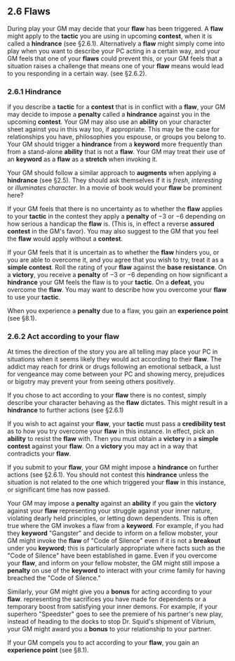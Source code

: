 ## 2.6 Flaws

During play your GM may decide that your **flaw** has been triggered. A **flaw** might apply to the **tactic** you are using in upcoming **contest**, when it is called a **hindrance** (see §2.6.1). Alternatively a **flaw** might simply come into play when you want to describe your PC acting in a certain way, and your GM feels that one of your **flaws** could prevent this, or your GM feels that a situation raises a challenge that means one of your **flaw** means would lead to you responding in a certain way. (see §2.6.2).

### 2.6.1 Hindrance

if you describe a **tactic** for a **contest** that is in conflict with a **flaw**, your GM may decide to impose a **penalty** called a **hindrance** against you in the upcoming **contest**. Your GM may also use an **ability** on your character sheet against you in this way too, if appropriate. This may be the case for relationships you have, philosophies you espouse, or groups you belong to. Your GM should trigger a **hindrance** from a **keyword** more frequently than from a stand-alone **ability** that is not a **flaw**. Your GM may treat their use of an **keyword** as a **flaw** as a **stretch** when invoking it.

Your GM should follow a similar approach to **augments** when applying a **hindrance** (see §2.5). They should ask themselves if it is *fresh*, *interesting* or *illuminates character*. In a movie of book would your **flaw** be prominent here?

If your GM feels that there is no uncertainty as to whether the **flaw** applies to your **tactic** in the contest they apply a **penalty** of −3 or −6 depending on how serious a handicap the **flaw** is. (This is, in effect a reverse **assured contest** in the GM's favor). You may also suggest to the GM that you feel the **flaw** would apply without a **contest**.

If your GM feels that it is uncertain as to whether the **flaw** hinders you, or you are able to overcome it, and you agree that you wish to try, treat it as a **simple contest**. Roll the rating of your **flaw** against the **base resistance**. On a **victory**, you receive a **penalty** of −3 or −6 depending on how significant a **hindrance** your GM feels the flaw is to your **tactic**. On a **defeat**, you overcome the **flaw**. You may want to describe how you overcome your **flaw** to use your **tactic**.

When you experience a **penalty** due to a flaw, you gain an **experience point** (see §8.1).

### 2.6.2 Act according to your flaw

At times the direction of the story you are all telling may place your PC in situations when it seems likely they would act according to their **flaw**. The addict may reach for drink or drugs following an emotional setback, a lust for vengeance may come between your PC and showing mercy, prejudices or bigotry may prevent your from seeing others positively.  

If you chose to act according to your **flaw** there is no contest, simply describe your character behaving as the **flaw** dictates. This might result in a **hindrance** to further actions (see §2.6.1)

If you wish to act against your **flaw**, your **tactic** must pass a **credibility test** as to how you try overcome your **flaw** in this instance. In effect, pick an **ability** to resist the **flaw** with. Then you must obtain a **victory** in a **simple contest** against your **flaw**. On a **victory** you may act in a way that contradicts your **flaw**.

If you submit to your **flaw**, your GM might impose a **hindrance** on further actions (see §2.6.1). You should not contest this **hindrance** unless the situation is not related to the one which triggered your **flaw** in this instance, or significant time has now passed.

Your GM may impose a **penalty** against an **ability** if you gain the **victory** against your **flaw** representing your struggle against your inner nature, violating dearly held principles, or letting down dependents. This is often true where the GM invokes a flaw from a **keyword**. For example, if you had they **keyword** "Gangster" and decide to inform on a fellow mobster, your GM might invoke the **flaw** of "Code of Silence" even if it is not a **breakout** under you **keyword**; this is particularly appropriate where facts such as the "Code of Silence" have been established in game. Even if you overcome your **flaw**, and inform on your fellow mobster, the GM might still impose a **penalty** on use of the **keyword** to interact with your crime family for having breached the "Code of Silence."
 
Similarly, your GM might give you a **bonus** for acting according to your **flaw**. representing the sacrifices you have made for dependents or a temporary boost from satisfying your inner demons. For example, if your superhero "Speedster" goes to see the premiere of his partner's new play, instead of heading to the docks to stop Dr. Squid's shipment of Vibrium, your GM might award you a **bonus** to your relationship to your partner.

If your GM compels you to act according to your **flaw**, you gain an **experience point** (see §8.1).

